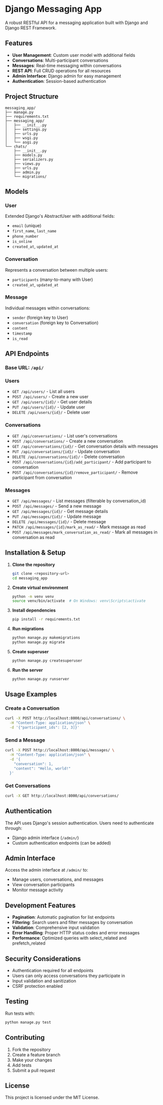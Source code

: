 # Django Messaging App

A robust RESTful API for a messaging application built with Django and Django REST Framework.

## Features

- **User Management**: Custom user model with additional fields
- **Conversations**: Multi-participant conversations
- **Messages**: Real-time messaging within conversations
- **REST API**: Full CRUD operations for all resources
- **Admin Interface**: Django admin for easy management
- **Authentication**: Session-based authentication

## Project Structure

```
messaging_app/
├── manage.py
├── requirements.txt
├── messaging_app/
│   ├── __init__.py
│   ├── settings.py
│   ├── urls.py
│   ├── wsgi.py
│   └── asgi.py
└── chats/
    ├── __init__.py
    ├── models.py
    ├── serializers.py
    ├── views.py
    ├── urls.py
    ├── admin.py
    └── migrations/
```

## Models

### User
Extended Django's AbstractUser with additional fields:
- `email` (unique)
- `first_name`, `last_name`
- `phone_number`
- `is_online`
- `created_at`, `updated_at`

### Conversation
Represents a conversation between multiple users:
- `participants` (many-to-many with User)
- `created_at`, `updated_at`

### Message
Individual messages within conversations:
- `sender` (foreign key to User)
- `conversation` (foreign key to Conversation)
- `content`
- `timestamp`
- `is_read`

## API Endpoints

### Base URL: `/api/`

### Users
- `GET /api/users/` - List all users
- `POST /api/users/` - Create a new user
- `GET /api/users/{id}/` - Get user details
- `PUT /api/users/{id}/` - Update user
- `DELETE /api/users/{id}/` - Delete user

### Conversations
- `GET /api/conversations/` - List user's conversations
- `POST /api/conversations/` - Create a new conversation
- `GET /api/conversations/{id}/` - Get conversation details with messages
- `PUT /api/conversations/{id}/` - Update conversation
- `DELETE /api/conversations/{id}/` - Delete conversation
- `POST /api/conversations/{id}/add_participant/` - Add participant to conversation
- `POST /api/conversations/{id}/remove_participant/` - Remove participant from conversation

### Messages
- `GET /api/messages/` - List messages (filterable by conversation_id)
- `POST /api/messages/` - Send a new message
- `GET /api/messages/{id}/` - Get message details
- `PUT /api/messages/{id}/` - Update message
- `DELETE /api/messages/{id}/` - Delete message
- `PATCH /api/messages/{id}/mark_as_read/` - Mark message as read
- `POST /api/messages/mark_conversation_as_read/` - Mark all messages in conversation as read

## Installation & Setup

1. **Clone the repository**
   ```bash
   git clone <repository-url>
   cd messaging_app
   ```

2. **Create virtual environment**
   ```bash
   python -m venv venv
   source venv/bin/activate  # On Windows: venv\Scripts\activate
   ```

3. **Install dependencies**
   ```bash
   pip install -r requirements.txt
   ```

4. **Run migrations**
   ```bash
   python manage.py makemigrations
   python manage.py migrate
   ```

5. **Create superuser**
   ```bash
   python manage.py createsuperuser
   ```

6. **Run the server**
   ```bash
   python manage.py runserver
   ```

## Usage Examples

### Create a Conversation
```bash
curl -X POST http://localhost:8000/api/conversations/ \
  -H "Content-Type: application/json" \
  -d '{"participant_ids": [2, 3]}'
```

### Send a Message
```bash
curl -X POST http://localhost:8000/api/messages/ \
  -H "Content-Type: application/json" \
  -d '{
    "conversation": 1,
    "content": "Hello, world!"
  }'
```

### Get Conversations
```bash
curl -X GET http://localhost:8000/api/conversations/
```

## Authentication

The API uses Django's session authentication. Users need to authenticate through:
- Django admin interface (`/admin/`)
- Custom authentication endpoints (can be added)

## Admin Interface

Access the admin interface at `/admin/` to:
- Manage users, conversations, and messages
- View conversation participants
- Monitor message activity

## Development Features

- **Pagination**: Automatic pagination for list endpoints
- **Filtering**: Search users and filter messages by conversation
- **Validation**: Comprehensive input validation
- **Error Handling**: Proper HTTP status codes and error messages
- **Performance**: Optimized queries with select_related and prefetch_related

## Security Considerations

- Authentication required for all endpoints
- Users can only access conversations they participate in
- Input validation and sanitization
- CSRF protection enabled

## Testing

Run tests with:
```bash
python manage.py test
```

## Contributing

1. Fork the repository
2. Create a feature branch
3. Make your changes
4. Add tests
5. Submit a pull request

## License

This project is licensed under the MIT License.
